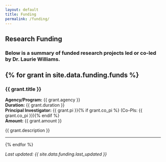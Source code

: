 ```yaml
---
layout: default
title: Funding
permalink: /funding/
---
```


## Research Funding
### Below is a summary of funded research projects led or co-led by **Dr. Laurie Williams**. 

{% for grant in site.data.funding.funds %}
---

### **{{ grant.title }}**
**Agency/Program:** {{ grant.agency }}  
**Duration:** {{ grant.duration }}  
**Principal Investigator:** {{ grant.pi }}{% if grant.co_pi %} (Co-PIs: {{ grant.co_pi }}){% endif %}  
**Amount:** {{ grant.amount }}  

{{ grant.description }}

---
{% endfor %}

_Last updated: {{ site.data.funding.last_updated }}_
